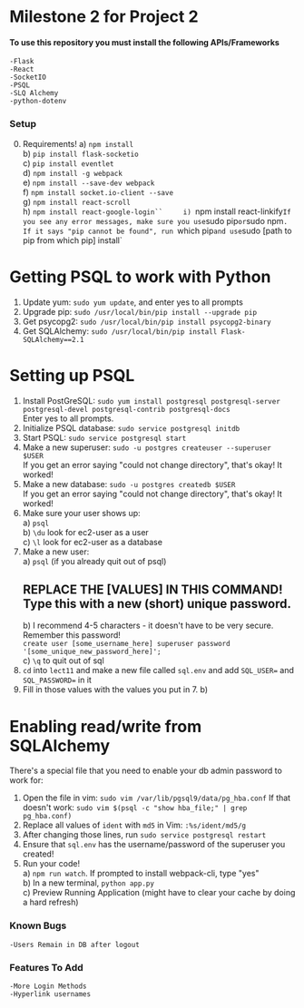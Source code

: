 # Milestone 2 for Project 2

#### To use this repository you must install the following APIs/Frameworks
    -Flask
    -React
    -SocketIO
    -PSQL
    -SLQ Alchemy
    -python-dotenv
### Setup
0. Requirements!
  a) `npm install`    
  b) `pip install flask-socketio`    
  c) `pip install eventlet`    
  d) `npm install -g webpack`    
  e) `npm install --save-dev webpack`    
  f) `npm install socket.io-client --save`    
  g) `npm install react-scroll`    
  h) `npm install react-google-login``    
  i) `npm install react-linkify`
If you see any error messages, make sure you use `sudo pip` or `sudo npm`. If it says "pip cannot be found", run `which pip` and use `sudo [path to pip from which pip] install`  
  
# Getting PSQL to work with Python  
  
1. Update yum: `sudo yum update`, and enter yes to all prompts    
2. Upgrade pip: `sudo /usr/local/bin/pip install --upgrade pip`  
3. Get psycopg2: `sudo /usr/local/bin/pip install psycopg2-binary`    
4. Get SQLAlchemy: `sudo /usr/local/bin/pip install Flask-SQLAlchemy==2.1`    
  
# Setting up PSQL  
  
1. Install PostGreSQL: `sudo yum install postgresql postgresql-server postgresql-devel postgresql-contrib postgresql-docs`    
    Enter yes to all prompts.    
2. Initialize PSQL database: `sudo service postgresql initdb`    
3. Start PSQL: `sudo service postgresql start`    
4. Make a new superuser: `sudo -u postgres createuser --superuser $USER`    
    If you get an error saying "could not change directory", that's okay! It worked!  
5. Make a new database: `sudo -u postgres createdb $USER`    
        If you get an error saying "could not change directory", that's okay! It worked!  
6. Make sure your user shows up:    
    a) `psql`    
    b) `\du` look for ec2-user as a user    
    c) `\l` look for ec2-user as a database    
7. Make a new user:    
    a) `psql` (if you already quit out of psql)    
    ## REPLACE THE [VALUES] IN THIS COMMAND! Type this with a new (short) unique password.   
    b) I recommend 4-5 characters - it doesn't have to be very secure. Remember this password!  
        `create user [some_username_here] superuser password '[some_unique_new_password_here]';`    
    c) `\q` to quit out of sql    
8. `cd` into `lect11` and make a new file called `sql.env` and add `SQL_USER=` and `SQL_PASSWORD=` in it  
9. Fill in those values with the values you put in 7. b)  
  
  
# Enabling read/write from SQLAlchemy  
There's a special file that you need to enable your db admin password to work for:  
1. Open the file in vim: `sudo vim /var/lib/pgsql9/data/pg_hba.conf`
If that doesn't work: `sudo vim $(psql -c "show hba_file;" | grep pg_hba.conf)`  
2. Replace all values of `ident` with `md5` in Vim: `:%s/ident/md5/g`  
3. After changing those lines, run `sudo service postgresql restart`  
4. Ensure that `sql.env` has the username/password of the superuser you created!  
5. Run your code!    
  a) `npm run watch`. If prompted to install webpack-cli, type "yes"    
  b) In a new terminal, `python app.py`    
  c) Preview Running Application (might have to clear your cache by doing a hard refresh)    

### Known Bugs
    -Users Remain in DB after logout
    
### Features To Add
    -More Login Methods
    -Hyperlink usernames